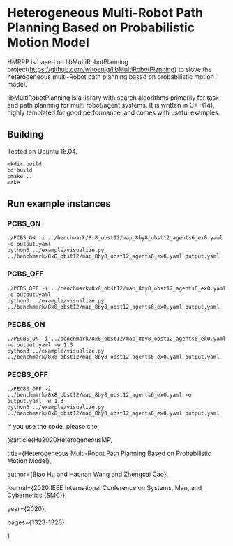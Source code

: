 
# Heterogeneous Multi-Robot Path Planning Based on Probabilistic Motion Model
HMRPP is based on libMultiRobotPlanning project(https://github.com/whoenig/libMultiRobotPlanning) to slove the heterogeneous multi-Robot path planning based on probabilistic motion model.


libMultiRobotPlanning is a library with search algorithms primarily for task and path planning for multi robot/agent systems.
It is written in C++(14), highly templated for good performance, and comes with useful examples.

## Building

Tested on Ubuntu 16.04.

```
mkdir build
cd build
cmake ..
make
```

## Run example instances

### PCBS_ON

````
./PCBS_ON -i ../benchmark/8x8_obst12/map_8by8_obst12_agents6_ex0.yaml -o output.yaml
python3 ../example/visualize.py ../benchmark/8x8_obst12/map_8by8_obst12_agents6_ex0.yaml output.yaml
````

### PCBS_OFF

````
./PCBS_OFF -i ../benchmark/8x8_obst12/map_8by8_obst12_agents6_ex0.yaml -o output.yaml
python3 ../example/visualize.py ../benchmark/8x8_obst12/map_8by8_obst12_agents6_ex0.yaml output.yaml
````

### PECBS_ON

````
./PECBS_ON -i ../benchmark/8x8_obst12/map_8by8_obst12_agents6_ex0.yaml -o output.yaml -w 1.3
python3 ../example/visualize.py ../benchmark/8x8_obst12/map_8by8_obst12_agents6_ex0.yaml output.yaml
````

### PECBS_OFF

````
./PECBS_OFF -i ../benchmark/8x8_obst12/map_8by8_obst12_agents6_ex0.yaml -o output.yaml -w 1.3
python3 ../example/visualize.py ../benchmark/8x8_obst12/map_8by8_obst12_agents6_ex0.yaml output.yaml
````
If you use the code, please cite

@article{Hu2020HeterogeneousMP,

  title={Heterogeneous Multi-Robot Path Planning Based on Probabilistic Motion Model},
  
  author={Biao Hu and Haonan Wang and Zhengcai Cao},
  
  journal={2020 IEEE International Conference on Systems, Man, and Cybernetics (SMC)},
  
  year={2020},
  
  pages={1323-1328}
  
}
